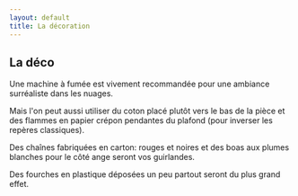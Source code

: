 ```yaml
---
layout: default
title: La décoration
---
```


## La déco

Une machine à fumée est vivement recommandée pour une ambiance surréaliste dans les nuages.

Mais l'on peut aussi utiliser du coton placé plutôt vers le bas de la pièce et des flammes en papier crépon pendantes du plafond (pour inverser les repères classiques).

Des chaînes fabriquées en carton: rouges et noires et des boas aux plumes blanches pour le côté ange seront vos guirlandes.

Des fourches en plastique déposées un peu partout seront du plus grand effet.